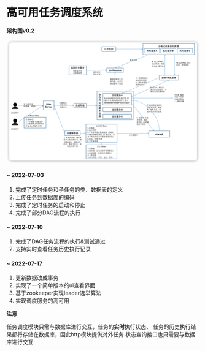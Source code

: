 # 高可用任务调度系统

**架构图v0.2**

![架构图](ArchitectureDiagram.png)

#### ~ 2022-07-03

1. 完成了定时任务和子任务的类、数据表的定义
2. 上传任务到数据库的编码
3. 完成了定时任务的启动和停止
4. 完成了部分DAG流程的执行

#### ~ 2022-07-10


1. 完成了DAG任务流程的执行&测试通过
2. 支持实时查看任务历史执行记录


#### ~ 2022-07-17

1. 更新数据改成事务
2. 实现了一个简单版本的ui查看界面
3. 基于zookeeper实现leader选举算法
4. 实现调度服务的高可用


**注意**

任务调度模块只需与数据库进行交互，任务的**实时**执行状态、
任务的历史执行结果都将存储在数据库，因此http模块提供对外任务
状态查询接口也只需要与数据库进行交互
